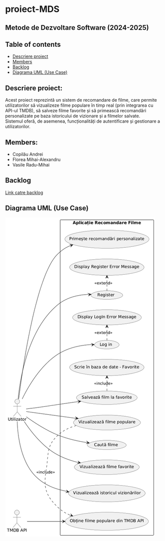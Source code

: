 # proiect-MDS

## Metode de Dezvoltare Software (2024-2025)

## Table of contents
- [Descriere proiect](#descriere-proiect)
- [Members](#members)
- [Backlog](#backlog)
- [Diagrama UML (Use Case)](#diagrama-uml-use-case)

## Descriere proiect:
Acest proiect reprezintă un sistem de recomandare de filme, care permite utilizatorilor să vizualizeze filme populare în timp real (prin integrarea cu API-ul TMDB), să salveze filme favorite și să primească recomandări personalizate pe baza istoricului de vizionare și a filmelor salvate.  
Sistemul oferă, de asemenea, funcționalități de autentificare și gestionare a utilizatorilor.

## Members:
- Copilău Andrei
- Florea Mihai-Alexandru
- Vasile Radu-Mihai

## Backlog
[Link catre backlog](https://copilauandrei.atlassian.net/jira/software/projects/KAN/boards/1?assignee=unassigned)

## Diagrama UML (Use Case)
![Diagrama Use Case](images/diagrama-use-case.png)

